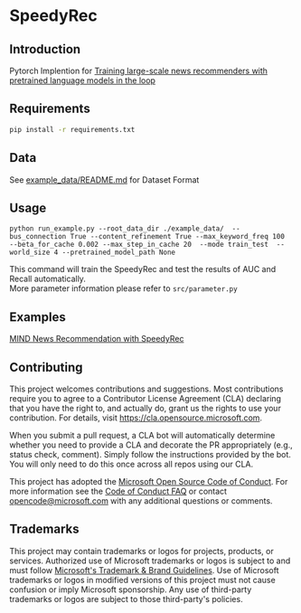 # SpeedyRec

## Introduction
Pytorch Implention for [Training large-scale news recommenders with pretrained language models in the loop](https://arxiv.org/pdf/2102.09268.pdf)
## Requirements
```bash
pip install -r requirements.txt
```
## Data
See [example_data/README.md](example_data/README.md) for Dataset Format


## Usage
```
python run_example.py --root_data_dir ./example_data/  --bus_connection True --content_refinement True --max_keyword_freq 100  --beta_for_cache 0.002 --max_step_in_cache 20  --mode train_test  --world_size 4 --pretrained_model_path None
```
This command will train the SpeedyRec and test the results of AUC and Recall automatically.  
More parameter information please refer to `src/parameter.py`

## Examples
[MIND News Recommendation with SpeedyRec](speedy_mind/README.md)

## Contributing

This project welcomes contributions and suggestions.  Most contributions require you to agree to a
Contributor License Agreement (CLA) declaring that you have the right to, and actually do, grant us
the rights to use your contribution. For details, visit https://cla.opensource.microsoft.com.

When you submit a pull request, a CLA bot will automatically determine whether you need to provide
a CLA and decorate the PR appropriately (e.g., status check, comment). Simply follow the instructions
provided by the bot. You will only need to do this once across all repos using our CLA.

This project has adopted the [Microsoft Open Source Code of Conduct](https://opensource.microsoft.com/codeofconduct/).
For more information see the [Code of Conduct FAQ](https://opensource.microsoft.com/codeofconduct/faq/) or
contact [opencode@microsoft.com](mailto:opencode@microsoft.com) with any additional questions or comments.

## Trademarks

This project may contain trademarks or logos for projects, products, or services. Authorized use of Microsoft 
trademarks or logos is subject to and must follow 
[Microsoft's Trademark & Brand Guidelines](https://www.microsoft.com/en-us/legal/intellectualproperty/trademarks/usage/general).
Use of Microsoft trademarks or logos in modified versions of this project must not cause confusion or imply Microsoft sponsorship.
Any use of third-party trademarks or logos are subject to those third-party's policies.
